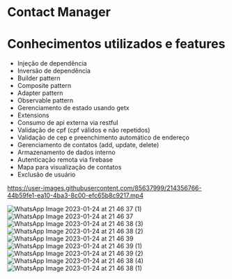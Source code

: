 # Contact Manager

# Conhecimentos utilizados e features

- Injeção de dependência 
- Inversão de dependência 
- Builder pattern 
- Composite pattern
- Adapter pattern 
- Observable pattern 
- Gerenciamento de estado usando getx
- Extensions 
- Consumo de api externa via restful
- Validação de cpf (cpf válidos e não repetidos)
- Validação de cep e preenchimento automático de endereço
- Gerenciamento de contatos (add, update, delete)
- Armazenamento de dados interno
- Autenticação remota via firebase
- Mapa para visualização de contatos
- Exclusão de usuário


https://user-images.githubusercontent.com/85637999/214356766-44b59fe1-ea10-4ba3-8c00-efc65b8c9217.mp4



![WhatsApp Image 2023-01-24 at 21 46 37 (1)](https://user-images.githubusercontent.com/85637999/214455062-4c580e3b-663f-404e-af57-a8db62f4d5d0.jpeg)
![WhatsApp Image 2023-01-24 at 21 46 37](https://user-images.githubusercontent.com/85637999/214455066-e3f9ce72-ba22-4d49-8c41-a6a52a94594b.jpeg)
![WhatsApp Image 2023-01-24 at 21 46 38 (3)](https://user-images.githubusercontent.com/85637999/214455117-c24a5b99-8859-4305-8033-b8e6927384b0.jpeg)
![WhatsApp Image 2023-01-24 at 21 46 38 (2)](https://user-images.githubusercontent.com/85637999/214455118-81c6c713-a7f8-451c-825a-da766dbc318d.jpeg)
![WhatsApp Image 2023-01-24 at 21 46 39](https://user-images.githubusercontent.com/85637999/214455119-1ef350e8-a929-4b21-940e-2ea178da4d48.jpeg)
![WhatsApp Image 2023-01-24 at 21 46 39 (1)](https://user-images.githubusercontent.com/85637999/214455133-3751a4ac-625e-4575-bb82-27d93790a26a.jpeg)
![WhatsApp Image 2023-01-24 at 21 46 39 (2)](https://user-images.githubusercontent.com/85637999/214455138-cf7031d8-1469-4fb7-9023-686dea943e8f.jpeg)
![WhatsApp Image 2023-01-24 at 21 46 38 (4)](https://user-images.githubusercontent.com/85637999/214455154-dd48727b-100d-4740-9324-fed3c10c13b6.jpeg)
![WhatsApp Image 2023-01-24 at 21 46 38 (1)](https://user-images.githubusercontent.com/85637999/214455156-d7b35924-5658-478c-bd78-3d15fbde9122.jpeg)
